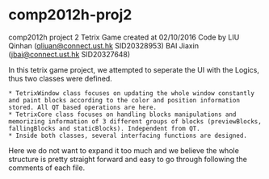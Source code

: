 # comp2012h-proj2
  comp2012h project 2 Tetrix Game 
  created at 02/10/2016 
  Code by 
    LIU Qinhan (qliuan@connect.ust.hk SID20328953) 
    BAI Jiaxin (jbai@connect.ust.hk   SID20327648)
  
  In this tetrix game project, we attempted to seperate the UI with the Logics, thus two classes were defined.
    
    * TetrixWindow class focuses on updating the whole window constantly and paint blocks according to the color and position information stored. All QT based operations are here.
    * TetrixCore class focuses on handling blocks manipulations and memorizing information of 3 different groups of blocks (previewBlocks, fallingBlocks and staticBlocks). Independent from QT. 
    * Inside both classes, several interfacing functions are designed.
    
  
  Here we do not want to expand it too much and we believe the whole structure is pretty straight forward and easy to go through following the comments of each file.

